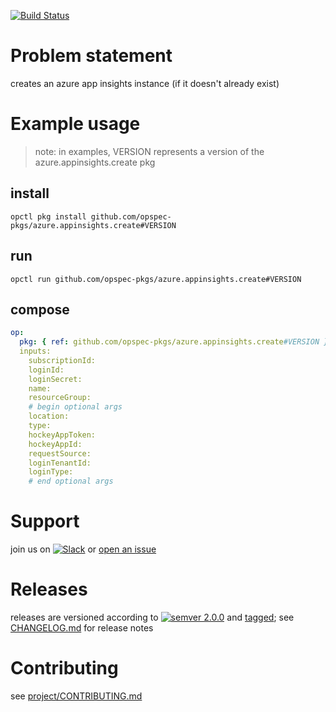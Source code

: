 [![Build Status](https://travis-ci.org/opspec-pkgs/azure.appinsights.create.svg?branch=master)](https://travis-ci.org/opspec-pkgs/azure.appinsights.create)

# Problem statement
creates an azure app insights instance (if it doesn't already exist)

# Example usage

> note: in examples, VERSION represents a version of the azure.appinsights.create pkg

## install

```shell
opctl pkg install github.com/opspec-pkgs/azure.appinsights.create#VERSION
```

## run

```
opctl run github.com/opspec-pkgs/azure.appinsights.create#VERSION
```

## compose

```yaml
op:
  pkg: { ref: github.com/opspec-pkgs/azure.appinsights.create#VERSION }
  inputs: 
    subscriptionId:
    loginId:
    loginSecret:
    name:
    resourceGroup:
    # begin optional args
    location:
    type:
    hockeyAppToken:
    hockeyAppId:
    requestSource:
    loginTenantId:
    loginType:
    # end optional args
```

# Support

join us on [![Slack](https://opspec-slackin.herokuapp.com/badge.svg)](https://opspec-slackin.herokuapp.com/)
or [open an issue](https://github.com/opspec-pkgs/azure.appinsights.create/issues)

# Releases

releases are versioned according to
[![semver 2.0.0](https://img.shields.io/badge/semver-2.0.0-brightgreen.svg)](http://semver.org/spec/v2.0.0.html)
and [tagged](https://git-scm.com/book/en/v2/Git-Basics-Tagging); see
[CHANGELOG.md](CHANGELOG.md) for release notes

# Contributing

see [project/CONTRIBUTING.md](https://github.com/opspec-pkgs/project/blob/master/CONTRIBUTING.md)
